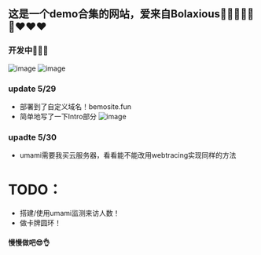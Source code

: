 ## 这是一个demo合集的网站，爱来自Bolaxious🍟🍟🍟💕💕💕❤️❤️❤️
### 开发中🤯🤯🤯

![image](https://github.com/Mengbooo/DemoSite/assets/143786942/11a2f5f0-080d-4078-b551-ec4fa3b9dc33)
![image](https://github.com/Mengbooo/DemoSite/assets/143786942/f3cbfa0f-fc83-497f-896e-19e5d633e393)
### update 5/29
- 部署到了自定义域名！bemosite.fun
- 简单地写了一下Intro部分
![image](https://github.com/Mengbooo/DemoSite/assets/143786942/a5c14107-f429-42d7-a091-a0525a7c0db2)

### upadte 5/30 
- umami需要我买云服务器，看看能不能改用webtracing实现同样的方法
# TODO：
- 搭建/使用umami监测来访人数！
- 做卡牌圆环！

#### 慢慢做吧😎👌

